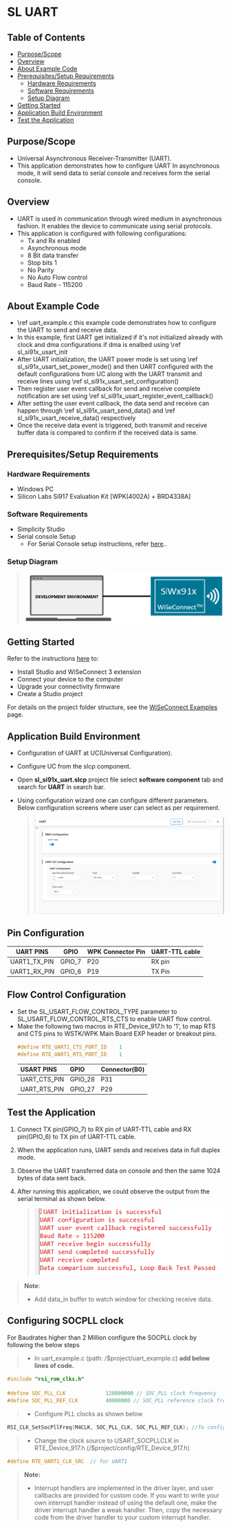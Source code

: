# SL UART

## Table of Contents

- [Purpose/Scope](#purposescope)
- [Overview](#overview)
- [About Example Code](#about-example-code)
- [Prerequisites/Setup Requirements](#prerequisitessetup-requirements)
  - [Hardware Requirements](#hardware-requirements)
  - [Software Requirements](#software-requirements)
  - [Setup Diagram](#setup-diagram)
- [Getting Started](#getting-started)
- [Application Build Environment](#application-build-environment)
- [Test the Application](#test-the-application)

## Purpose/Scope

- Universal Asynchronous Receiver-Transmitter (UART).
- This application demonstrates how to configure UART In asynchronous mode, it will send   data to serial console and receives form the serial console.

## Overview

- UART is used in communication through wired medium in asynchronous fashion. It enables the device to communicate using serial protocols.
- This application is configured with following configurations:
  - Tx and Rx enabled
  - Asynchronous mode
  - 8 Bit data transfer
  - Stop bits 1
  - No Parity
  - No Auto Flow control
  - Baud Rate - 115200

## About Example Code

- \ref uart_example.c this example code demonstrates how to configure the UART to send and receive data.
- In this example, first UART get initialized if it's not initialized already with clock and dma configurations if dma is
  enalbed using \ref sl_si91x_usart_init
- After UART initialization, the UART power mode is set using \ref sl_si91x_usart_set_power_mode() and then UART configured with the default configurations from UC along with the UART transmit and receive lines using \ref sl_si91x_usart_set_configuration()
- Then register user event callback for send and receive complete notification are set using
  \ref sl_si91x_usart_register_event_callback()
- After setting the user event callback, the data send and receive can happen through \ref sl_si91x_usart_send_data() and \ref sl_si91x_usart_receive_data() respectively
- Once the receive data event is triggered, both transmit and receive buffer data is compared to confirm if the received data is same.

## Prerequisites/Setup Requirements

### Hardware Requirements

- Windows PC
- Silicon Labs Si917 Evaluation Kit [WPK(4002A) + BRD4338A]

### Software Requirements

- Simplicity Studio
- Serial console Setup
  - For Serial Console setup instructions, refer [here](https://docs.silabs.com/wiseconnect/latest/wiseconnect-developers-guide-developing-for-silabs-hosts/#console-input-and-output)..

### Setup Diagram

> ![Figure: Introduction](resources/readme/setupdiagram.png)

## Getting Started

Refer to the instructions [here](https://docs.silabs.com/wiseconnect/latest/wiseconnect-getting-started/) to:

- Install Studio and WiSeConnect 3 extension
- Connect your device to the computer
- Upgrade your connectivity firmware
- Create a Studio project

For details on the project folder structure, see the [WiSeConnect Examples](https://docs.silabs.com/wiseconnect/latest/wiseconnect-examples/#example-folder-structure) page.

## Application Build Environment

- Configuration of UART at UC(Universal Configuration).
- Configure UC from the slcp component.
- Open **sl_si91x_uart.slcp** project file select **software component** tab and search for **UART** in search bar.
- Using configuration wizard one can configure different parameters. Below configuration screens where user can select as per requirement.

  > ![Figure: Selecting UC](resources/uc_screen/uart_uc.png)

## Pin Configuration

  | UART PINS     | GPIO    | WPK Connector Pin     | UART-TTL cable |
  | ------------- | ------- | ------------------    | -------------- |
  | UART1_TX_PIN  | GPIO_7  |        P20            | RX pin         |
  | UART1_RX_PIN  | GPIO_6  |        P19            | TX Pin         | 

## Flow Control Configuration

- Set the SL_USART_FLOW_CONTROL_TYPE parameter to SL_USART_FLOW_CONTROL_RTS_CTS to enable UART flow control.
- Make the following two macros in RTE_Device_917.h to '1', to map RTS and CTS pins to WSTK/WPK Main Board EXP header or breakout pins.
  ```C
  #define RTE_UART1_CTS_PORT_ID    1
  #define RTE_UART1_RTS_PORT_ID    1
  ```
  | USART PINS     | GPIO    | Connector(B0) |
  | -------------- | ------- | ------------- |
  | UART_CTS_PIN   | GPIO_28 |     P31       |
  | UART_RTS_PIN   | GPIO_27 |     P29       |

## Test the Application

1. Connect TX pin(GPIO_7) to RX pin of UART-TTL cable and RX pin(GPIO_6) to TX pin of UART-TTL cable.
2. When the application runs, UART sends and receives data in full duplex mode.
3. Observe the UART transferred data on console and then the same 1024 bytes of data sent back.
4. After running this application, we could observe the output from the serial terminal as shown below.

    > ![Figure: expected result](resources/readme/output_console_uart.png)
>
> **Note**:
>
>- Add data_in buffer to watch window for checking receive data.

## Configuring SOCPLL clock
For Baudrates higher than 2 Million configure the SOCPLL clock by following the below steps
>- In uart_example.c (path: /$project/uart_example.c) **add below lines of code.** 
```c
#include "rsi_rom_clks.h"

#define SOC_PLL_CLK             120000000 // SOC_PLL clock frequency
#define SOC_PLL_REF_CLK         40000000 // SOC_PLL reference clock frequency
```
>- Configure PLL clocks as shown below
```c
RSI_CLK_SetSocPllFreq(M4CLK, SOC_PLL_CLK, SOC_PLL_REF_CLK); //To configure SOCPLL clock frequency
```
>- Change the clock source to USART_SOCPLLCLK in RTE_Device_917.h (/$project/config/RTE_Device_917.h)
```c
#define RTE_UART1_CLK_SRC  // for UART1
```

> **Note:**
>
> - Interrupt handlers are implemented in the driver layer, and user callbacks are provided for custom code. If you want to write your own interrupt handler instead of using the default one, make the driver interrupt handler a weak handler. Then, copy the necessary code from the driver handler to your custom interrupt handler.
